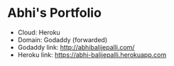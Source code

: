 # Abhi's Portfolio
 - Cloud: Heroku
 - Domain: Godaddy (forwarded)
  - Godaddy link: http://abhibalijepalli.com/
  - Heroku link: https://abhi-balijepalli.herokuapp.com
